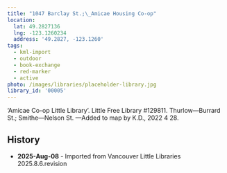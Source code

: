 ```yaml
---
title: "1047 Barclay St.;\_Amicae Housing Co-op"
location:
  lat: 49.2827136
  lng: -123.1260234
  address: '49.2827, -123.1260'
tags:
  - kml-import
  - outdoor
  - book-exchange
  - red-marker
  - active
photo: /images/libraries/placeholder-library.jpg
library_id: '00005'
---
```

‘Amicae Co-op Little Library’. 
Little Free Library #129811.
Thurlow—Burrard St.; Smithe—Nelson St.
—Added to map by K.D., 2022 4 28. 

## History
- **2025-Aug-08** - Imported from Vancouver Little Libraries 2025.8.6.revision
